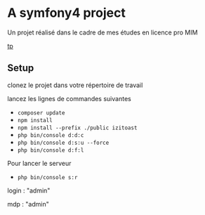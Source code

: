 **A symfony4 project**
======================

Un projet réalisé dans le cadre de mes études en licence pro MIM

[tp](https://github.com/moshifr/sf_lp2018)

Setup
---

 clonez le projet dans votre répertoire de travail

lancez les lignes de commandes suivantes
 - ``composer update``
 - ``npm install``
 - ``npm install --prefix ./public izitoast``
 - ``php bin/console d:d:c``
 - ``php bin/console d:s:u --force``
 - ``php bin/console d:f:l``

Pour lancer le serveur
- ``php bin/console s:r``


login : "admin"

mdp : "admin"
